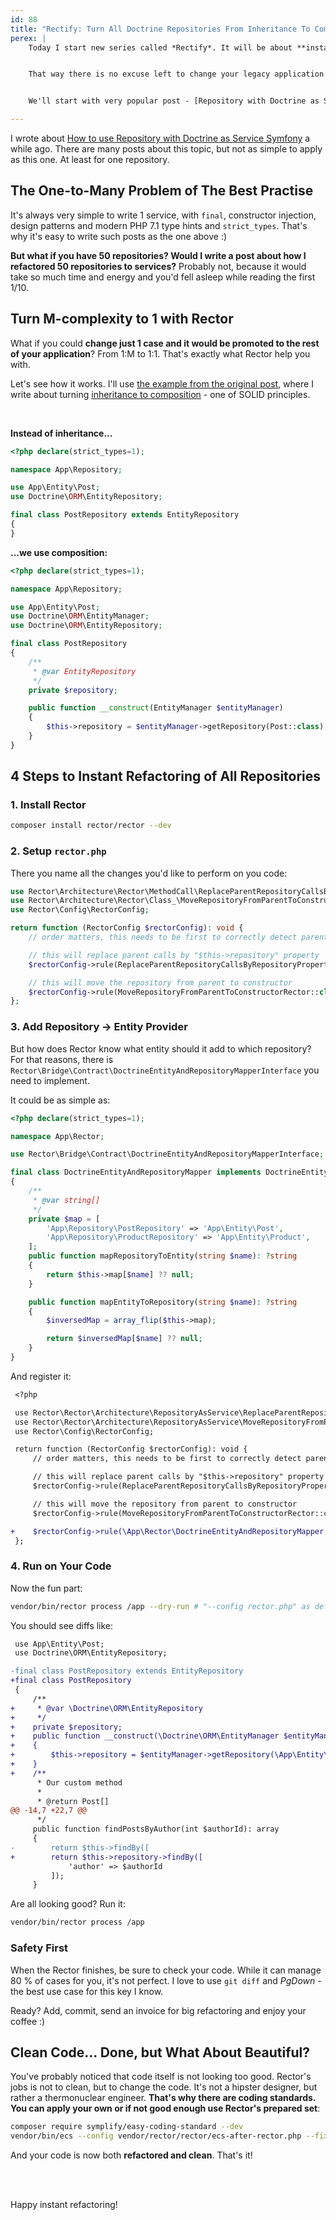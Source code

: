 ```yaml
---
id: 88
title: "Rectify: Turn All Doctrine Repositories From Inheritance To Composition in Seconds"
perex: |
    Today I start new series called *Rectify*. It will be about **instant refactoring** to better code not manually, but with Rector.


    That way there is no excuse left to change your legacy application to clean code you'll love to extend.


    We'll start with very popular post - [Repository with Doctrine as Service in Symfony](/blog/2017/10/16/how-to-use-repository-with-doctrine-as-service-in-symfony/).

---
```


I wrote about [How to use Repository with Doctrine as Service Symfony](/blog/2017/10/16/how-to-use-repository-with-doctrine-as-service-in-symfony/) a while ago. There are many posts about this topic, but not as simple to apply as this one. At least for one repository.

## The One-to-Many Problem of The Best Practise

It's always very simple to write 1 service, with `final`, constructor injection, design patterns and modern PHP 7.1 type hints and `strict_types`. That's why it's easy to write such posts as the one above :)

**But what if you have 50 repositories? Would I write a post about how I refactored 50 repositories to services?** Probably not, because it would take so much time and energy and you'd fell asleep while reading the first 1/10.

## Turn M-complexity to 1 with Rector

What if you could **change just 1 case and it would be promoted to the rest of your application**? From 1:M to 1:1. That's exactly what Rector help you with.

Let's see how it works. I'll use [the example from the original post](/blog/2017/10/16/how-to-use-repository-with-doctrine-as-service-in-symfony/#how-to-make-this-better-with-symfony-3-3), where I write about turning [inheritance to composition](https://github.com/jupeter/clean-code-php#prefer-composition-over-inheritance) - one of SOLID principles.

<br>

**Instead of inheritance...**

```php
<?php declare(strict_types=1);

namespace App\Repository;

use App\Entity\Post;
use Doctrine\ORM\EntityRepository;

final class PostRepository extends EntityRepository
{
}
```

**...we use composition:**

```php
<?php declare(strict_types=1);

namespace App\Repository;

use App\Entity\Post;
use Doctrine\ORM\EntityManager;
use Doctrine\ORM\EntityRepository;

final class PostRepository
{
    /**
     * @var EntityRepository
     */
    private $repository;

    public function __construct(EntityManager $entityManager)
    {
        $this->repository = $entityManager->getRepository(Post::class);
    }
}
```


## 4 Steps to Instant Refactoring of All Repositories

### 1. Install Rector

```bash
composer install rector/rector --dev
```

### 2. Setup `rector.php`

There you name all the changes you'd like to perform on you code:

```php
use Rector\Architecture\Rector\MethodCall\ReplaceParentRepositoryCallsByRepositoryPropertyRector;
use Rector\Architecture\Rector\Class_\MoveRepositoryFromParentToConstructorRector;
use Rector\Config\RectorConfig;

return function (RectorConfig $rectorConfig): void {
    // order matters, this needs to be first to correctly detect parent repository

    // this will replace parent calls by "$this->repository" property
    $rectorConfig->rule(ReplaceParentRepositoryCallsByRepositoryPropertyRector::class);

    // this will move the repository from parent to constructor
    $rectorConfig->rule(MoveRepositoryFromParentToConstructorRector::class);
};
```

### 3. Add Repository → Entity Provider

But how does Rector know what entity should it add to which repository? For that reasons, there is `Rector\Bridge\Contract\DoctrineEntityAndRepositoryMapperInterface` you need to implement.

It could be as simple as:

```php
<?php declare(strict_types=1);

namespace App\Rector;

use Rector\Bridge\Contract\DoctrineEntityAndRepositoryMapperInterface;

final class DoctrineEntityAndRepositoryMapper implements DoctrineEntityAndRepositoryMapperInterface
{
    /**
     * @var string[]
     */
    private $map = [
        'App\Repository\PostRepository' => 'App\Entity\Post',
        'App\Repository\ProductRepository' => 'App\Entity\Product',
    ];
    public function mapRepositoryToEntity(string $name): ?string
    {
        return $this->map[$name] ?? null;
    }

    public function mapEntityToRepository(string $name): ?string
    {
        $inversedMap = array_flip($this->map);

        return $inversedMap[$name] ?? null;
    }
}
```

And register it:

```diff
 <?php

 use Rector\Rector\Architecture\RepositoryAsService\ReplaceParentRepositoryCallsByRepositoryPropertyRector;
 use Rector\Rector\Architecture\RepositoryAsService\MoveRepositoryFromParentToConstructorRector;
 use Rector\Config\RectorConfig;

 return function (RectorConfig $rectorConfig): void {
     // order matters, this needs to be first to correctly detect parent repository

     // this will replace parent calls by "$this->repository" property
     $rectorConfig->rule(ReplaceParentRepositoryCallsByRepositoryPropertyRector::class);

     // this will move the repository from parent to constructor
     $rectorConfig->rule(MoveRepositoryFromParentToConstructorRector::class);

+    $rectorConfig->rule(\App\Rector\DoctrineEntityAndRepositoryMapper::class);
 };
```

### 4. Run on Your Code

Now the fun part:

```bash
vendor/bin/rector process /app --dry-run # "--config rector.php" as default
```

You should see diffs like:

```diff
 use App\Entity\Post;
 use Doctrine\ORM\EntityRepository;

-final class PostRepository extends EntityRepository
+final class PostRepository
 {
     /**
+     * @var \Doctrine\ORM\EntityRepository
+     */
+    private $repository;
+    public function __construct(\Doctrine\ORM\EntityManager $entityManager)
+    {
+        $this->repository = $entityManager->getRepository(\App\Entity\Post::class);
+    }
+    /**
      * Our custom method
      *
      * @return Post[]
@@ -14,7 +22,7 @@
      */
     public function findPostsByAuthor(int $authorId): array
     {
-        return $this->findBy([
+        return $this->repository->findBy([
             'author' => $authorId
         ]);
     }
```

Are all looking good? Run it:

```bash
vendor/bin/rector process /app
```

### Safety First

When the Rector finishes, be sure to check your code. While it can manage 80 % of cases for you, it's not perfect. I love to use `git diff` and *PgDown* - the best use case for this key I know.

Ready? Add, commit, send an invoice for big refactoring and enjoy your coffee :)


## Clean Code... Done, but What About Beautiful?

You've probably noticed that code itself is not looking too good. Rector's jobs is not to clean, but to change the code. It's not a hipster designer, but rather a thermonuclear engineer. **That's why there are coding standards. You can apply your own or if not good enough use Rector's prepared set**:

```bash
composer require symplify/easy-coding-standard --dev
vendor/bin/ecs --config vendor/rector/rector/ecs-after-rector.php --fix
```

And your code is now both **refactored and clean**. That's it!

<br><br>

Happy instant refactoring!
